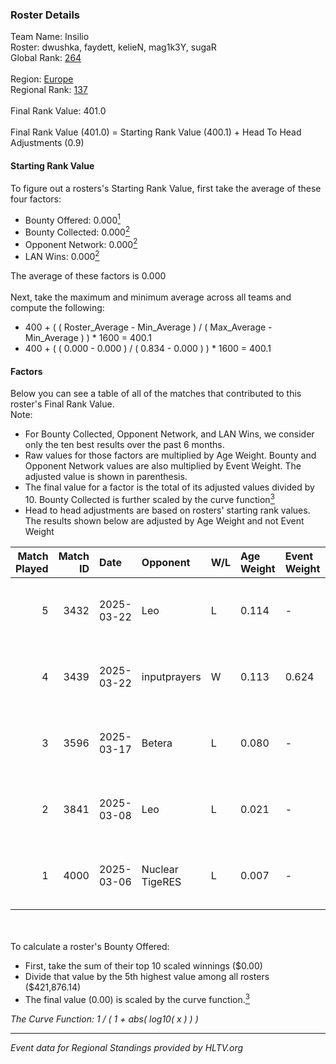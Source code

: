 ### Roster Details<br />
Team Name: Insilio<br />
Roster: dwushka, faydett, kelieN, mag1k3Y, sugaR<br />
Global Rank: [264](../../standings_global_2025_09_01.md)<br />
<br />
Region: [Europe]( ../../standings_europe_2025_09_01.md)<br />
Regional Rank: [137]( ../../standings_europe_2025_09_01.md)<br />
<br />
Final Rank Value:  401.0<br />
<br />
Final Rank Value (401.0) = Starting Rank Value (400.1) + Head To Head Adjustments (0.9)<br />

#### Starting Rank Value<br />
To figure out a rosters's Starting Rank Value, first take the average of these four factors:<br />
- Bounty Offered: 0.000[<sup>1</sup>](#table2)
- Bounty Collected: 0.000[<sup>2</sup>](#table1)
- Opponent Network: 0.000[<sup>2</sup>](#table1)
- LAN Wins: 0.000[<sup>2</sup>](#table1)

The average of these factors is 0.000<br />
<br />
Next, take the maximum and minimum average across all teams and compute the following:<br />
- 400 + ( ( Roster_Average - Min_Average ) / ( Max_Average - Min_Average ) ) * 1600 = 400.1
- 400 + ( ( 0.000 - 0.000 ) / ( 0.834 - 0.000 ) ) * 1600 = 400.1


#### Factors<br />
Below you can see a table of all of the matches that contributed to this roster's Final Rank Value.<br />
Note:<br />

- For Bounty Collected, Opponent Network, and LAN Wins, we consider only the ten best results over the past 6 months.
- Raw values for those factors are multiplied by Age Weight. Bounty and Opponent Network values are also multiplied by Event Weight. The adjusted value is shown in parenthesis.
- The final value for a factor is the total of its adjusted values divided by 10. Bounty Collected is further scaled by the curve function[<sup>3</sup>](#curveFunction)
- Head to head adjustments are based on rosters' starting rank values. The results shown below are adjusted by Age Weight and not Event Weight
<span id="table1"></span><br />


| Match Played | Match ID | Date       | Opponent        | W/L | Age Weight | Event Weight | Bounty Collected | Opponent Network | LAN Wins  | H2H Adj. | Roster                                   |
| -: | -: | :- | :- | :- | :- | :- | :- | :- | :- | -: | :- |
|            5 |     3432 | 2025-03-22 | Leo             | L   | 0.114      | -            | -                | -                | -         |    -0.98 | dwushka, faydett, kelieN, mag1k3Y, sugaR |
|            4 |     3439 | 2025-03-22 | inputprayers    | W   | 0.113      | 0.624        | 0.000 (0.000)    | 0.027 (0.002)    | 0 (0.000) |     2.34 | dwushka, faydett, kelieN, mag1k3Y, sugaR |
|            3 |     3596 | 2025-03-17 | Betera          | L   | 0.080      | -            | -                | -                | -         |    -0.18 | dwushka, faydett, kelieN, mag1k3Y, sugaR |
|            2 |     3841 | 2025-03-08 | Leo             | L   | 0.021      | -            | -                | -                | -         |    -0.18 | dwushka, faydett, kelieN, mag1k3Y, sugaR |
|            1 |     4000 | 2025-03-06 | Nuclear TigeRES | L   | 0.007      | -            | -                | -                | -         |    -0.08 | dwushka, faydett, kelieN, mag1k3Y, sugaR |

<br />
<span id="table2"></span><br />
To calculate a roster's Bounty Offered:<br />

- First, take the sum of their top 10 scaled winnings ($0.00)
- Divide that value by the 5th highest value among all rosters ($421,876.14)
- The final value (0.00) is scaled by the curve function.[<sup>3</sup>](#curveFunction)

<span id="curveFunction"></span>_The Curve Function: 1 / ( 1 + abs( log10( x ) ) )_<br />

---
_Event data for Regional Standings provided by HLTV.org_<br />

